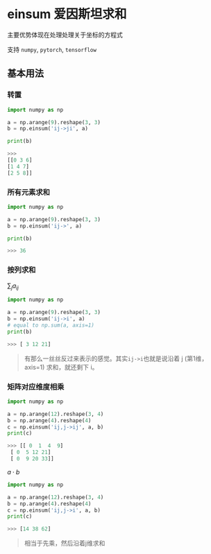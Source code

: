 # einsum 爱因斯坦求和

主要优势体现在处理处理关于坐标的方程式



支持 `numpy`, `pytorch`, `tensorflow`

## 基本用法



### 转置

```python
import numpy as np

a = np.arange(9).reshape(3, 3)
b = np.einsum('ij->ji', a)

print(b)

>>>
[[0 3 6]
[1 4 7]
[2 5 8]]
```



### 所有元素求和

```python
import numpy as np

a = np.arange(9).reshape(3, 3)
b = np.einsum('ij->', a)

print(b)

>>> 36
```



### 按列求和

$\sum_j a_{ij}$

```python
import numpy as np

a = np.arange(9).reshape(3, 3)
b = np.einsum('ij->i', a)
# equal to np.sum(a, axis=1)
print(b)

>>> [ 3 12 21]
```

> 有那么一丝丝反过来表示的感觉。其实`ij->i`也就是说沿着 j (第1维，axis=1) 求和，就还剩下 i。



### 矩阵对应维度相乘

```python
import numpy as np

a = np.arange(12).reshape(3, 4)
b = np.arange(4).reshape(4)
c = np.einsum('ij,j->ij', a, b)
print(c)

>>> [[ 0  1  4  9]
 [ 0  5 12 21]
 [ 0  9 20 33]]
```





$a \cdot b$

```python
import numpy as np

a = np.arange(12).reshape(3, 4)
b = np.arange(4).reshape(4)
c = np.einsum('ij,j->i', a, b)
print(c)

>>> [14 38 62]
```

> 相当于先乘，然后沿着j维求和